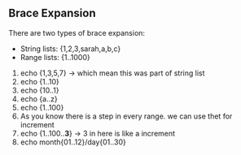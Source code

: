 ## Brace Expansion

There are two types of brace expansion:
+ String lists: {1,2,3,sarah,a,b,c}
+ Range lists: {1..1000}

1. echo {1,3,5,7} -> which mean this was part of string list
2. echo {1..10}
3. echo {10..1}
4. echo {a..z}
5. echo {1..100}
6. As you know there is a step in every range. we can use thet for increment
7. echo {1..100..**3**} -> 3 in here is like a increment
8. echo month{01..12}/day{01..30}
